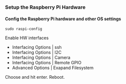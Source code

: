 ### Setup the Raspberry Pi Hardware

#### Config the Raspberry Pi hardware and other OS settings

```shell
sudo raspi-config
```
 
Enable HW interfaces

* Interfacing Options | ssh
* Interfacing Options | I2C
* Interfacing Options | Camera
* Interfacing Options | Remote GPIO
* Advanced Options | Exapand Filesystem

Choose and hit enter. Reboot.

